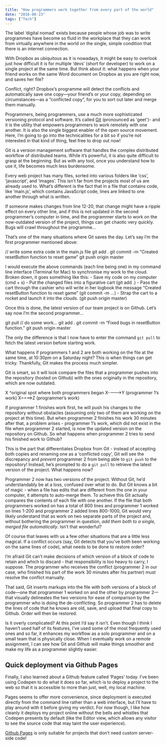 ```yaml
---
title: "How programmers work together from every part of the world"
date: "2016-08-23"
tags: ["Tech"]
---
```


The label ‘digital nomad’ exists because people whose job was to write programmes have become so fluid in the workplace that they can work from virtually anywhere in the world on the single, simple condition that there is an internet connection.

With Dropbox as ubiquitous as it is nowadays, it might be easy to overlook just how difficult it is for multiple ‘devs’ (short for developer) to work on a single project at the same time. But think about it: what happens when your friend works on the same Word document on Dropbox as you are right now, and saves her file?

Conflict, right? Dropbox’s programme will detect the conflicts and automatically save one copy—your friend’s or your copy, depending on circumstances—as a “conflicted copy”, for you to sort out later and merge them manually.

Programmers, being programmers, use a much more sophisticated versioning protocol and software. It’s called [Git](https://en.wikipedia.org/wiki/Git_(software)) (pronounced as 'geet')- and it is the utility that empowers programmers to work remotely with one another. It is also the single biggest enabler of the open source movement. Here, I’m going to go into the technicalities for a bit so if you’re not interested in that kind of thing, feel free to drop out now!

Git is a version management software that handles the complex distributed workflow of distributed teams. While it’s powerful, it is also quite difficult to grasp at the beginning. But as with any tool, once you understand how to use it, life becomes much less burdensome.

Every web project has many files, sorted into various folders like ‘css’, ‘javascript’, and ‘images’. This isn’t far from the projects most of us are already used to. What’s different is the fact that in a file that contains code, like ‘main.js’, which contains JavaScript code, lines are linked to one another through what is written.

If someone makes changes from line 12-20, that change might have a ripple effect on every other line, and if this is not updated in the second programmer’s computer in time, and the programmer starts to work on the now-outdated version of the project, things can get chaotic very quickly. Bugs will crawl throughout the programme…

That’s one of the many situations where Git saves the day. Let’s say I’m the first programmer mentioned above:

// write some extra code in the main.js file
git add .
git commit -m “Created resetButton function to reset game”
git push origin master

I would execute the above commands (each line being one) in my command line interface (Terminal for Mac) to synchronise my work to the cloud. Broken down, it goes something like this: - Save my code on my computer (cmd + s) - Put the changed files into a figurative cart (git add .) - Pass the cart through the cashier who will write in her logbook the message “Created resetButton function to reset game” (git commit -m …) - Strap the cart to a rocket and launch it into the clouds. (git push origin master)

Once this is done, the latest version of our team project is on Github. Let’s say now I’m the second programmer…

git pull 
// do some work…
git add .
git commit -m “Fixed bugs in resetButton function.”
git push origin master

The only the difference is that I now have to enter the command `git pull` to fetch the latest version before starting work.

What happens if programmers 1 and 2 are both working on the file at the same time, at 10:30pm on a Saturday night? This is when things can get tricky. Thankfully, Git makes the process much simpler.

Git is smart, so it will look compare the files that a programmer pushes into the repository (hosted on Github) with the ones originally in the repository, which are now outdated.

X
^original spot where both programmers began
X---->Y (programmer 1’s work)
X====>Z (programmer’s work)

If programmer 1 finishes work first, he will push his changes to the repository without obstacles (assuming only two of them are working on the project at this time). But when programmer 2 finishes his work 30 minutes after that, a problem arises - programmer 1’s work, which did not exist in the file when programmer 2 started, is now the updated version on the repository on Github. So what happens when programmer 2 tries to send his finished work to Github?

This is the part that differentiates Dropbox from Git - instead of accepting both copies and renaming one as a ‘conflicted copy’, Git will see the discrepancy and _prevent_ programmer 2 from being able to `git push` to the repository! Instead, he’s prompted to do a `git pull` to retrieve the latest version of the project. What happens now?

Programmer 2 now has two versions of the project. Without Git, he’d understandably be at a loss, confused over what to do. But Git knows a bit of magic - when a file has edits that are different from the one in your computer, it attempts to auto-merge them. To achieve this Git actually compares the contents of each file with one another. If the file that both programmers worked on has a total of 800 lines and programmer 1 worked on lines 1-200 and programmer 2 added lines 800-1000, Git would very likely understand that as work on two separate parts of the project and, without bothering the programmer in question, _add them both to a single, merged file automatically_. Isn’t that wonderful?

Of course that leaves with us a few other situations that are a little less magical. If a conflict occurs (say, Git detects that you’ve both been working on the same lines of code), what needs to be done to restore order?

I’m afraid Git can’t make decisions of which version of a block of code to retain and which to discard - that responsibility is too heavy to carry, I suppose. The programmer who receives the conflict (programmer 2 in our case, who finished his part of the work 30 minutes after his partner) must resolve the conflict manually.

That said, Git inserts markups into the file with both versions of a block of code—one that programmer 1 worked on and the other by programmer 2—that visually delineates the two versions for ease of comparison by the programmer who is doing the de-conflicting. So programmer 2 has to delete the lines of code that he knows are old, save, and upload that final copy to Github. Order will then be restored.

Is it overly complicated? At this point I’d say it isn’t. Even though I think I haven’t used half of its features, I’ve used some of the most frequently used ones and so far, it enhances my workflow as a solo programmer and on a small team that is physically close. When I eventually work on a remote assignment, I can see how Git and Github will make things smoother and make my life as a programmer slightly easier.

## Quick deployment via Github Pages

Finally, I also learned about a Github feature called ‘Pages’ today. I’ve been using Codepen to do what it does so far, which is to deploy a project to the web so that it is accessible to more than just, well, my local machine.

Pages seems to offer more convenience, since deployment is executed directly from the command line rather than a web interface, but I’ll have to play around with it before giving my verdict. For now though, I like how cleanly it deploys my project online without the bells and whistles that Codepen presents by default (like the Editor view, which allows any visitor to see the source code that may taint the user experience).

[Github Pages](https://pages.github.com/) is only suitable for projects that don’t need custom server-side code!
